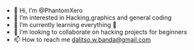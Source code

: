 - 👋 Hi, I’m @PhantomXero
- 👀 I’m interested in Hacking,graphics and general coding
- 🌱 I’m currently learning everything 🤣
- 💞️ I’m looking to collaborate on hacking projects for beginners
- 📫 How to reach me dalitso.w.banda@gmail.com

<!---
PhantomXero/PhantomXero is a ✨ special ✨ repository because its `README.md` (this file) appears on your GitHub profile.
You can click the Preview link to take a look at your changes.
--->
